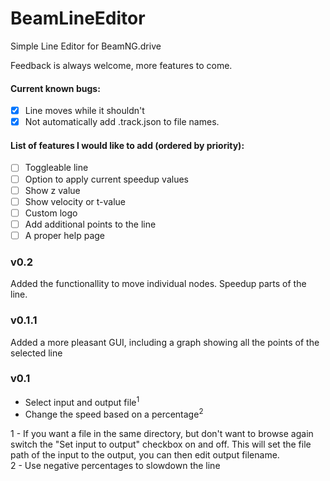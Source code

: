 # BeamLineEditor
Simple Line Editor for BeamNG.drive

Feedback is always welcome, more features to come.

#### Current known bugs:
- [x] Line moves while it shouldn't
- [x] Not automatically add .track.json to file names.

#### List of features I would like to add (ordered by priority):
- [ ] Toggleable line
- [ ] Option to apply current speedup values
- [ ] Show z value
- [ ] Show velocity or t-value
- [ ] Custom logo
- [ ] Add additional points to the line
- [ ] A proper help page

### v0.2
Added the functionallity to move individual nodes. 
Speedup parts of the line.

### v0.1.1
Added a more pleasant GUI, including a graph showing all the points of the selected line

### v0.1
* Select input and output file<sup>1</sup>
* Change the speed based on a percentage<sup>2</sup>

1 - If you want a file in the same directory, but don't want to browse again switch the "Set input to output" checkbox on and off. This will set the file path of the input to the output, you can then edit output filename.  
2 - Use negative percentages to slowdown the line
